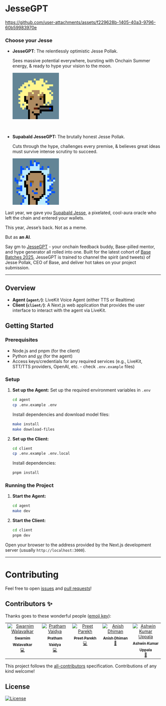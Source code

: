 # JesseGPT 



https://github.com/user-attachments/assets/f229628b-1405-40a3-9796-60b59983970e


    
### Choose your Jesse


-  **JesseGPT**:  The relentlessly optimistic Jesse Pollak.
    
    Sees massive potential everywhere, bursting with Onchain Summer energy, & ready to hype your vision to the moon. 

   <img src ="/assets/mellow-jesse.gif" width=150px>
   
<br>
    
- **Supabald JesseGPT:** The brutally honest Jesse Pollak.
    
    Cuts through the hype, challenges every premise, & believes great ideas must survive intense scrutiny to succeed.

  <img src ="/assets/critical-jesse.gif" width=150px>


Last year, we gave you [Supabald Jesse](https://letsgetjessebald.com/), a pixelated, cool-aura oracle who left the chain and entered your wallets.

This year, Jesse’s back. Not as a meme. 

But as **an AI**.

Say gm to [JesseGPT](https://jessegpt.xyz/) - your onchain feedback buddy, Base-pilled mentor, and hype generator all rolled into one. Built for the latest cohort of [Base Batches 2025](https://basebatches.xyz/), JesseGPT is trained to channel the spirit (and tweets) of Jesse Pollak, CEO of Base, and deliver hot takes on your project submission.

---

## Overview

- **Agent (`agent/`)**: LiveKit Voice Agent (either TTS or Realtime)
- **Client (`client/`)**: A Next.js web application that provides the user interface to interact with the agent via LiveKit.

## Getting Started

### Prerequisites

- Node.js and pnpm (for the client)
- Python and [uv](https://github.com/astral-sh/uv#installation) (for the agent)
- Access keys/credentials for any required services (e.g., LiveKit, STT/TTS providers, OpenAI, etc. - check `.env.example` files)

### Setup

1.  **Set up the Agent:**
    Set up the required environment variables in `.env`

    ```sh
    cd agent
    cp .env.example .env
    ```

    Install dependencies and download model files:

    ```sh
    make install
    make download-files
    ```

2.  **Set up the Client:**

    ```bash
    cd client
    cp .env.example .env.local
    ```

    Install dependencies:

    ```sh
    pnpm install
    ```

### Running the Project

1.  **Start the Agent:**

    ```sh
    cd agent
    make dev
    ```

2.  **Start the Client:**
    ```sh
    cd client
    pnpm dev
    ```

Open your browser to the address provided by the Next.js development server (usually `http://localhost:3000`).

---
# Contributing


Feel free to open [issues](https://github.com/devfolioco/jessegpt/issues/new/choose) and [pull requests](https://github.com/devfolioco/jessegpt/pulls)!

## Contributors ✨

Thanks goes to these wonderful people ([emoji key](https://allcontributors.org/docs/en/emoji-key)):

<!-- ALL-CONTRIBUTORS-LIST:START - Do not remove or modify this section -->
<!-- prettier-ignore-start -->
<!-- markdownlint-disable -->
<table>
  <tbody>
    <tr>
      <td align="center" valign="top" width="14.28%"><a href="http://swarnimwalavalkar.com/"><img src="https://avatars.githubusercontent.com/u/38808472?v=4?s=100" width="100px;" alt="Swarnim Walavalkar"/><br /><sub><b>Swarnim Walavalkar</b></sub></a><br /><a href="https://github.com/devfolioco/jessegpt/commits?author=SwarnimWalavalkar" title="Code">💻</a></td>
      <td align="center" valign="top" width="14.28%"><a href="https://prathamvaidya.in"><img src="https://avatars.githubusercontent.com/u/61202986?v=4?s=100" width="100px;" alt="Pratham Vaidya"/><br /><sub><b>Pratham Vaidya</b></sub></a><br /><a href="https://github.com/devfolioco/jessegpt/commits?author=prathamVaidya" title="Code">💻</a></td>
      <td align="center" valign="top" width="14.28%"><a href="https://preetjdp.dev/"><img src="https://avatars.githubusercontent.com/u/27439197?v=4?s=100" width="100px;" alt="Preet Parekh"/><br /><sub><b>Preet Parekh</b></sub></a><br /><a href="https://github.com/devfolioco/jessegpt/commits?author=preetjdp" title="Code">💻</a></td>
      <td align="center" valign="top" width="14.28%"><a href="http://faradayfury.webflow.io"><img src="https://avatars.githubusercontent.com/u/126873863?v=4?s=100" width="100px;" alt="Anish Dhiman"/><br /><sub><b>Anish Dhiman</b></sub></a><br /><a href="#design-faradayfury" title="Design">🎨</a></td>
      <td align="center" valign="top" width="14.28%"><a href="http://bio.link/ashwinexe"><img src="https://avatars.githubusercontent.com/u/53075480?v=4?s=100" width="100px;" alt="Ashwin Kumar Uppala"/><br /><sub><b>Ashwin Kumar Uppala</b></sub></a><br /><a href="https://github.com/devfolioco/jessegpt/commits?author=ashwinexe" title="Documentation">📖</a></td>
    </tr>
  </tbody>
</table>

<!-- markdownlint-restore -->
<!-- prettier-ignore-end -->

<!-- ALL-CONTRIBUTORS-LIST:END -->

This project follows the [all-contributors](https://github.com/all-contributors/all-contributors) specification. Contributions of any kind welcome!


## License

[![License](https://img.shields.io/github/license/devfolioco/jessegpt#reload)](https://github.com/devfolioco/jessegpt/blob/main/LICENSE)
